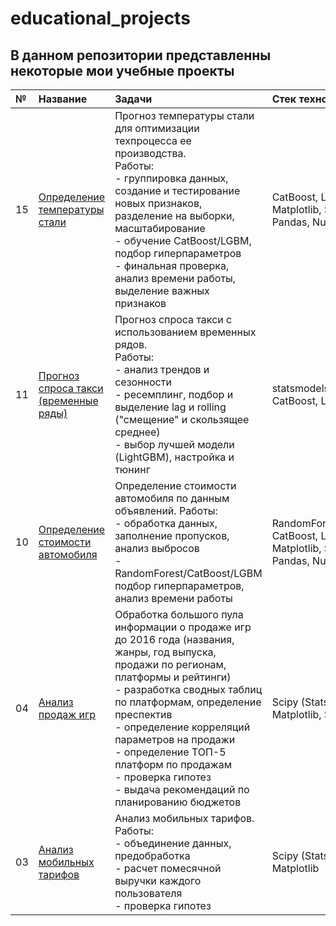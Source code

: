 # educational_projects

## В данном репозитории представленны некоторые мои учебные проекты

|№                           |Название                        |Задачи                          |Стек технологий     |
|:---------------------------|:---------------------------|:---------------------------|:---------------------------|
|15  |[Определение температуры стали](https://github.com/bogdan-p-s/educational_projects/tree/master/15_Определение%20температуры%20стали)|Прогноз температуры стали для оптимизации техпроцесса ее производства. <br>Работы: <br>- группировка данных, создание и тестирование новых признаков, разделение на выборки, масштабирование <br>- обучение CatBoost/LGBM, подбор гиперпараметров<br>- финальная проверка, анализ времени работы, выделение важных признаков|CatBoost, LightGBM<br> Matplotlib, Seaborn, <br> Pandas, Numpy|
|11  |[Прогноз спроса такси (временные ряды)](https://github.com/bogdan-p-s/educational_projects/tree/master/11_Прогноз%20спроса%20такси%20(ВРЕМЕННЫЕ%20РЯДЫ))|Прогноз спроса такси с использованием временных рядов. <br>Работы:<br>- анализ трендов и сезонности <br>- ресемплинг, подбор и выделение lag и rolling ("смещение" и скользящее среднее)<br>- выбор лучшей модели (LightGBM), настройка и тюнинг|statsmodels.tsa.seasonal <br>CatBoost, LightGBM
|10  |[Определение стоимости автомобиля](https://github.com/bogdan-p-s/educational_projects/tree/master/10_Стоимость%20АВТО)|Определение стоимости автомобиля по данным объявлений. Работы: <br>- обработка данных, заполнение пропусков, анализ выбросов <br>- RandomForest/CatBoost/LGBM подбор гиперпараметров, анализ времени работы|RandomForest, CatBoost, LightGBM<br> Matplotlib, Seaborn, <br> Pandas, Numpy
|04  |[Анализ продаж игр](https://github.com/bogdan-p-s/educational_projects/tree/master/04_Анализ%20продаж%20игр)|Обработка большого пула информации о продаже игр до 2016 года (названия, жанры, год выпуска, продажи по регионам, платформы и рейтинги) <br>- разработка сводных таблиц по платформам, определение преспектив <br>- определение корреляций параметров на продажи <br>- определение ТОП-5 платформ по продажам <br>- проверка гипотез <br>- выдача рекомендаций по планированию бюджетов|Scipy (Stats), Pandas, Matplotlib, Seaborn
|03  |[Анализ мобильных тарифов](https://github.com/bogdan-p-s/educational_projects/tree/master/03_Анализ%20тарифов%20сотовой%20связи)|Анализ мобильных тарифов. Работы:<br>- объединение данных, предобработка <br>- расчет помесячной выручки каждого пользователя <br>- проверка гипотез|Scipy (Stats), Pandas, Matplotlib

